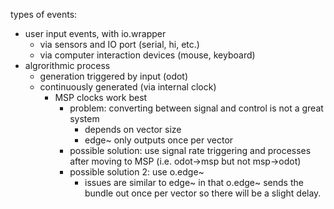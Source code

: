 types of events:
* user input events, with io.wrapper
    - via sensors and IO port (serial, hi, etc.)
    - via computer interaction devices (mouse, keyboard)
* algrorithmic process
    - generation triggered by input (odot)
    - continuously generated (via internal clock)
        + MSP clocks work best
            * problem: converting between signal and control is not a great system
                - depends on vector size
                - edge~ only outputs once per vector
            * possible solution: use signal rate triggering and processes after moving to MSP (i.e. odot->msp but not msp->odot)
            * possible solution 2: use o.edge~
                - issues are similar to edge~ in that o.edge~ sends the bundle out once per vector so there will be a slight delay.
